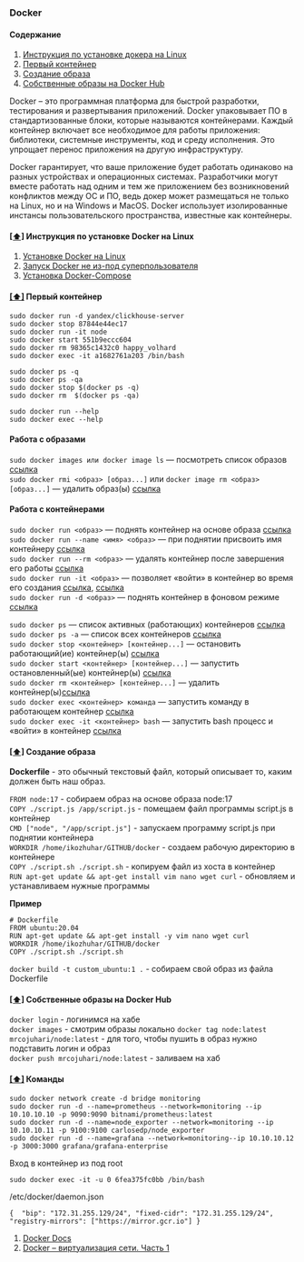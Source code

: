 ### Docker

#### <a name='toc'>Содержание</a>
1. [Инструкция по установке докера на Linux](#1)
2. [Первый контейнер](#2)
3. [Создание образа](#3)
4. [Собственные образы на Docker Hub](#???????)

Docker – это программная платформа для быстрой разработки, тестирования и развертывания приложений. Docker упаковывает ПО в стандартизованные блоки, которые называются контейнерами. Каждый контейнер включает все необходимое для работы приложения: библиотеки, системные инструменты, код и среду исполнения. Это упрощает перенос приложения на другую инфраструктуру.

Docker гарантирует, что ваше приложение будет работать одинаково на разных устройствах и операционных системах. Разработчики могут вместе работать над одним и тем же приложением без возникновений конфликтов между ОС и ПО, ведь докер может размещаться не только на Linux, но и на Windows и MacOS. Docker использует изолированные инстансы пользовательского пространства, известные как контейнеры.

#### [[⬆]](#toc) <a name='1'>Инструкция по установке Docker на Linux</a>

1. [Установке Docker на Linux](https://docs.docker.com/engine/install/ubuntu/)
2. [Запуск Docker не из-под суперпользователя](https://docs.docker.com/engine/install/linux-postinstall/)
3. [Установка Docker-Compose](https://docs.docker.com/compose/install/standalone/)


#### [[⬆]](#toc) <a name='2'>Первый контейнер</a>
```
sudo docker run -d yandex/clickhouse-server
sudo docker stop 87844e44ec17
sudo docker run -it node
sudo docker start 551b9eccc604
sudo docker rm 98365c1432c0 happy_volhard
sudo docker exec -it a1682761a203 /bin/bash

sudo docker ps -q
sudo docker ps -qa
sudo docker stop $(docker ps -q)
sudo docker rm  $(docker ps -qa)

sudo docker run --help
sudo docker exec --help
```

#### Работа с образами

`sudo docker images или docker image ls` — посмотреть список образов [ссылка](https://docs.docker.com/reference/cli/docker/image/ls/)  
`sudo docker rmi <образ> [образ...]` или `docker image rm <образ> [образ...]` — удалить образ(ы) [ссылка](https://docs.docker.com/reference/cli/docker/image/rm/)  

#### Работа с контейнерами
`sudo docker run <образ>` — поднять контейнер на основе образа [ссылка](https://docs.docker.com/reference/cli/docker/container/run/)  
`sudo docker run --name <имя> <образ>` — при поднятии присвоить имя контейнеру [ссылка](https://docs.docker.com/engine/containers/run/#name---name)  
`sudo docker run --rm <образ>` — удалять контейнер после завершения его работы [ссылка](https://docs.docker.com/engine/containers/run/#clean-up---rm)  
`sudo docker run -it <образ>` — позволяет «войти» в контейнер во время его создания [ссылка](https://docs.docker.com/reference/cli/docker/container/run/#assign-name-and-allocate-pseudo-tty---name--it), [ссылка](https://docs.docker.com/engine/containers/run/#foreground)  
`sudo docker run -d <образ>` — поднять контейнер в фоновом режиме [ссылка](https://docs.docker.com/engine/containers/run/#detached--d)  

`sudo docker ps` — список активных (работающих) контейнеров [ссылка](https://docs.docker.com/reference/cli/docker/container/ls/)  
`sudo docker ps -a` — список всех контейнеров [ссылка](https://docs.docker.com/reference/cli/docker/container/ls/#show-both-running-and-stopped-containers)  
`sudo docker stop <контейнер> [контейнер...]` — остановить работающий(ие) контейнер(ы) [ссылка](https://docs.docker.com/reference/cli/docker/container/stop/)  
`sudo docker start <контейнер> [контейнер...]` — запустить остановленный(ые) контейнер(ы) [ссылка](https://docs.docker.com/reference/cli/docker/container/start/)  
`sudo docker rm <контейнер> [контейнер...]` — удалить контейнер(ы)[ссылка](https://docs.docker.com/reference/cli/docker/container/rm/)  
`sudo docker exec <контейнер> команда` — запустить команду в работающем контейнер [ссылка](https://docs.docker.com/reference/cli/docker/container/exec/)  
`sudo docker exec -it <контейнер> bash` — запустить bash процесс и «войти» в контейнер [ссылка](https://docs.docker.com/reference/cli/docker/container/exec/#run-docker-exec-on-a-running-container)  



#### [[⬆]](#toc) <a name='3'>Создание образа</a>

**Dockerfile** - это обычный текстовый файл, который описывает то, каким должен быть наш образ.

`FROM node:17` - собираем образ на основе образа node:17  
`COPY ./script.js /app/script.js` - помещаем файл программы script.js в контейнер  
`CMD ["node", "/app/script.js"]` - запускаем программу script.js при поднятии контейнера  
`WORKDIR /home/ikozhuhar/GITHUB/docker` - создаем рабочую директорию в контейнере  
`COPY ./script.sh ./script.sh` - копируем файл из хоста в контейнер  
`RUN apt-get update && apt-get install vim nano wget curl` - обновляем и устанавливаем нужные программы  

**Пример**
```
# Dockerfile
FROM ubuntu:20.04
RUN apt-get update && apt-get install -y vim nano wget curl
WORKDIR /home/ikozhuhar/GITHUB/docker
COPY ./script.sh ./script.sh
```

`docker build -t custom_ubuntu:1 .` - собираем свой образ из файла Dockerfile



#### [[⬆]](#toc) <a name='#######'>Собственные образы на Docker Hub</a>

`docker login` - логинимся на хабе  
`docker images` - смотрим образы локально
`docker tag node:latest mrcojuhari/node:latest` - для того, чтобы пушить в образ нужно подставить логин и образ  
`docker push mrcojuhari/node:latest` - заливаем на хаб  



#### [[⬆]](#toc) <a name='2'>Команды</a>

```
sudo docker network create -d bridge monitoring
sudo docker run -d --name=prometheus --network=monitoring --ip 10.10.10.10 -p 9090:9090 bitnami/prometheus:latest
sudo docker run -d --name=node_exporter --network=monitoring --ip 10.10.10.11 -p 9100:9100 carlosedp/node_exporter
sudo docker run -d --name=grafana --network=monitoring--ip 10.10.10.12 -p 3000:3000 grafana/grafana-enterprise
```
Вход в контейнер из под root
```
sudo docker exec -it -u 0 6fea375fc0bb /bin/bash
```


/etc/docker/daemon.json
```
{  "bip": "172.31.255.129/24", "fixed-cidr": "172.31.255.129/24", "registry-mirrors": ["https://mirror.gcr.io"] }
```

1. [Docker Docs](https://docs.docker.com/manuals/)
2. [Docker – виртуализация сети. Часть 1](https://cloud.k2.tech/blog/about-technologies/docker-virtualizatsiya-seti-part1/)
